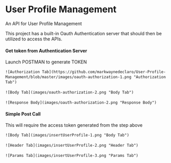 # User Profile Management
An API for User Profile Management

This project has a built-in Oauth Authentication server  that should then be utilized to access the APIs.


#### Get token from Authentication Server

Launch POSTMAN to generate TOKEN

    ![Authorization Tab](https://github.com/markwaynedeclaro/User-Profile-Management/blob/master/images/oauth-authorization-1.png "Authorization Tab")
    
    ![Body Tab](images/oauth-authorization-2.png "Body Tab")

    ![Response Body](images/oauth-authorization-2.png "Response Body")


#### Simple Post Call

This will require the access token generated from the step above

    ![Body Tab](images/insertUserProfile-1.png "Body Tab")

    ![Header Tab](images/insertUserProfile-2.png "Header Tab")
    
    ![Params Tab](images/insertUserProfile-3.png "Params Tab")
    
